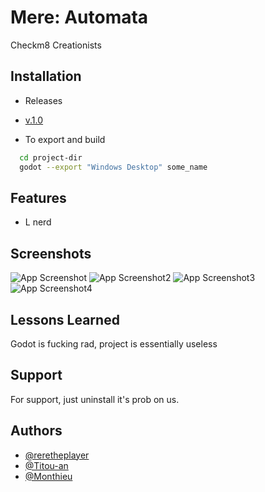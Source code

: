 # Mere: Automata

Checkm8 Creationists


## Installation

* Releases
* [v.1.0](https://github.com/Titou-an/Mere-Automata/releases/tag/v1.0)

* To export and build

```bash
  cd project-dir
  godot --export "Windows Desktop" some_name
```
    
## Features

- L nerd

## Screenshots

![App Screenshot](https://cdn.discordapp.com/attachments/358063957329838093/970086017744912384/CoolEvoSim_DEBUG_2022-04-30_6_14_16_PM.png)
![App Screenshot2](https://cdn.discordapp.com/attachments/358063957329838093/970086436546183209/CoolEvoSim_DEBUG_2022-04-30_6_16_23_PM.png)
![App Screenshot3](https://cdn.discordapp.com/attachments/358063957329838093/970081285991182376/CoolEvoSim_DEBUG_2022-04-30_5_56_09_PM.png)
![App Screenshot4](https://cdn.discordapp.com/attachments/358063957329838093/970086437208870952/CoolEvoSim_DEBUG_2022-04-30_6_16_42_PM.png)


## Lessons Learned

Godot is fucking rad, project is essentially useless


## Support

For support, just uninstall it's prob on us.


## Authors

- [@reretheplayer](https://www.github.com/Reretheplayer)
- [@Titou-an](https://github.com/Titou-an)
- [@Monthieu](https://github.com/Monthieu)

